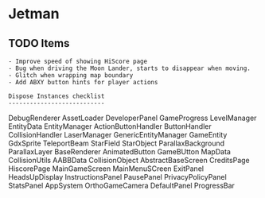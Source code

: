# Jetman

TODO Items
----------

    - Improve speed of showing HiScore page
    - Bug when driving the Moon Lander, starts to disappear when moving.
    - Glitch when wrapping map boundary
    - Add ABXY button hints for player actions

    Dispose Instances checklist
    ---------------------------
    
   DebugRenderer
   AssetLoader
   DeveloperPanel
   GameProgress
   LevelManager
   EntityData
   EntityManager
   ActionButtonHandler
   ButtonHandler
   CollisionHandler
   LaserManager
   GenericEntityManager
   GameEntity
   GdxSprite
   TeleportBeam
   StarField
   StarObject
   ParallaxBackground
   ParallaxLayer
   BaseRenderer
   AnimatedButton
   GameBUtton
   MapData
   CollisionUtils
   AABBData
   CollisionObject
   AbstractBaseScreen
   CreditsPage
   HiscorePage
   MainGameScreen
   MainMenuSCreen
   ExitPanel
   HeadsUpDisplay
   InstructionsPanel
   PausePanel
   PrivacyPolicyPanel
   StatsPanel
   AppSystem
   OrthoGameCamera
   DefaultPanel
   ProgressBar

    
